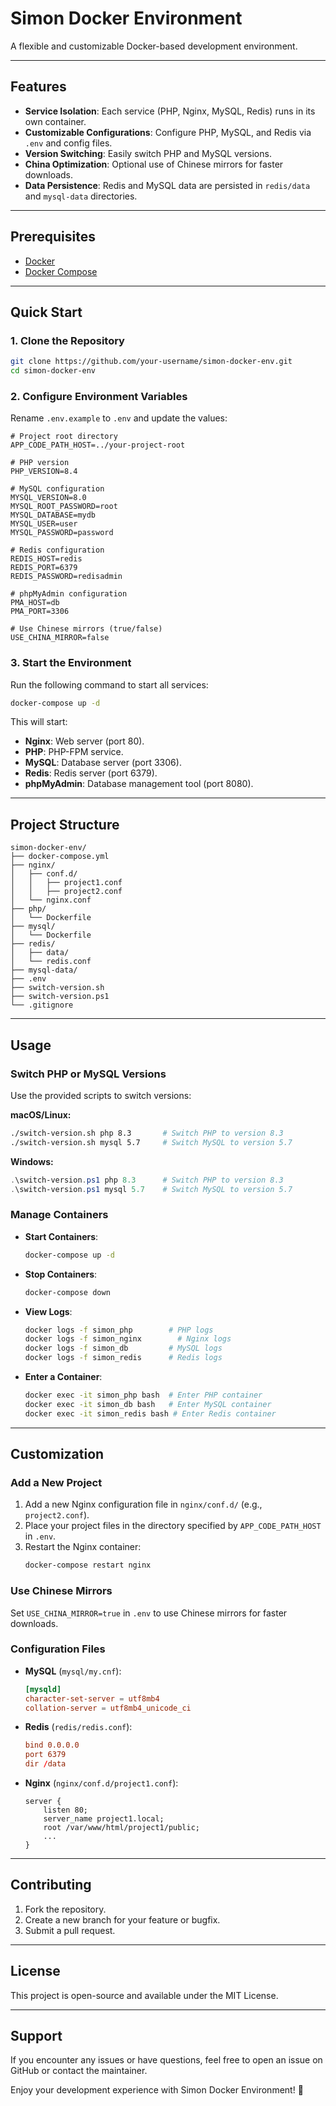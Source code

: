 
# Simon Docker Environment

A flexible and customizable Docker-based development environment.

---

## Features

- **Service Isolation**: Each service (PHP, Nginx, MySQL, Redis) runs in its own container.
- **Customizable Configurations**: Configure PHP, MySQL, and Redis via `.env` and config files.
- **Version Switching**: Easily switch PHP and MySQL versions.
- **China Optimization**: Optional use of Chinese mirrors for faster downloads.
- **Data Persistence**: Redis and MySQL data are persisted in `redis/data` and `mysql-data` directories.

---

## Prerequisites

- [Docker](https://www.docker.com/get-started)
- [Docker Compose](https://docs.docker.com/compose/install/)

---

## Quick Start

### 1. Clone the Repository

```bash
git clone https://github.com/your-username/simon-docker-env.git
cd simon-docker-env
```

### 2. Configure Environment Variables

Rename `.env.example` to `.env` and update the values:

```env
# Project root directory
APP_CODE_PATH_HOST=../your-project-root

# PHP version
PHP_VERSION=8.4

# MySQL configuration
MYSQL_VERSION=8.0
MYSQL_ROOT_PASSWORD=root
MYSQL_DATABASE=mydb
MYSQL_USER=user
MYSQL_PASSWORD=password

# Redis configuration
REDIS_HOST=redis
REDIS_PORT=6379
REDIS_PASSWORD=redisadmin

# phpMyAdmin configuration
PMA_HOST=db
PMA_PORT=3306

# Use Chinese mirrors (true/false)
USE_CHINA_MIRROR=false
```

### 3. Start the Environment

Run the following command to start all services:

```bash
docker-compose up -d
```

This will start:
- **Nginx**: Web server (port 80).
- **PHP**: PHP-FPM service.
- **MySQL**: Database server (port 3306).
- **Redis**: Redis server (port 6379).
- **phpMyAdmin**: Database management tool (port 8080).

---

## Project Structure

```plaintext
simon-docker-env/
├── docker-compose.yml
├── nginx/
│   ├── conf.d/
│   │   ├── project1.conf
│   │   ├── project2.conf
│   └── nginx.conf
├── php/
│   └── Dockerfile
├── mysql/
│   └── Dockerfile
├── redis/
│   ├── data/
│   └── redis.conf
├── mysql-data/
├── .env
├── switch-version.sh
├── switch-version.ps1
└── .gitignore
```

---

## Usage

### Switch PHP or MySQL Versions

Use the provided scripts to switch versions:

**macOS/Linux:**
```bash
./switch-version.sh php 8.3       # Switch PHP to version 8.3
./switch-version.sh mysql 5.7     # Switch MySQL to version 5.7
```

**Windows:**
```powershell
.\switch-version.ps1 php 8.3      # Switch PHP to version 8.3
.\switch-version.ps1 mysql 5.7    # Switch MySQL to version 5.7
```

### Manage Containers

- **Start Containers**:
  ```bash
  docker-compose up -d
  ```
- **Stop Containers**:
  ```bash
  docker-compose down
  ```
- **View Logs**:
  ```bash
  docker logs -f simon_php        # PHP logs
  docker logs -f simon_nginx        # Nginx logs
  docker logs -f simon_db         # MySQL logs
  docker logs -f simon_redis      # Redis logs
  ```
- **Enter a Container**:
  ```bash
  docker exec -it simon_php bash  # Enter PHP container
  docker exec -it simon_db bash   # Enter MySQL container
  docker exec -it simon_redis bash # Enter Redis container
  ```

---

## Customization

### Add a New Project

1. Add a new Nginx configuration file in `nginx/conf.d/` (e.g., `project2.conf`).
2. Place your project files in the directory specified by `APP_CODE_PATH_HOST` in `.env`.
3. Restart the Nginx container:
   ```bash
   docker-compose restart nginx
   ```

### Use Chinese Mirrors

Set `USE_CHINA_MIRROR=true` in `.env` to use Chinese mirrors for faster downloads.

### Configuration Files

- **MySQL** (`mysql/my.cnf`):
  ```conf
  [mysqld]
  character-set-server = utf8mb4
  collation-server = utf8mb4_unicode_ci
  ```

- **Redis** (`redis/redis.conf`):
  ```conf
  bind 0.0.0.0
  port 6379
  dir /data
  ```

- **Nginx** (`nginx/conf.d/project1.conf`):
  ```nginx
  server {
      listen 80;
      server_name project1.local;
      root /var/www/html/project1/public;
      ...
  }
  ```

---

## Contributing

1. Fork the repository.
2. Create a new branch for your feature or bugfix.
3. Submit a pull request.

---

## License

This project is open-source and available under the MIT License.

---

## Support

If you encounter any issues or have questions, feel free to open an issue on GitHub or contact the maintainer.

Enjoy your development experience with Simon Docker Environment! 🚀
